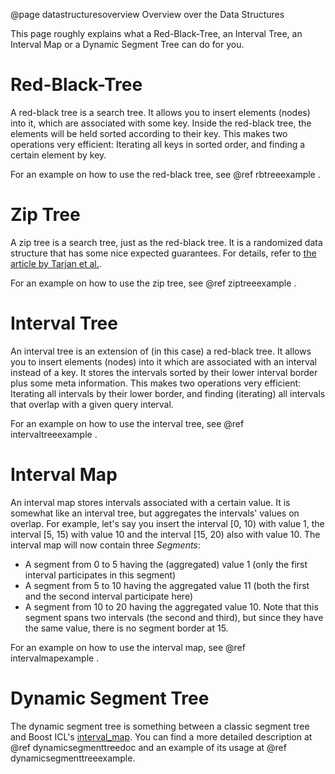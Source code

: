 @page datastructuresoverview Overview over the Data Structures

This page roughly explains what a Red-Black-Tree, an Interval Tree, an Interval Map or 
a Dynamic Segment Tree can do for you.
 
Red-Black-Tree
==============

A red-black tree is a search tree. It allows you to insert elements (nodes) into it, which are 
associated with some key. Inside the red-black tree, the elements will be held sorted according 
to their key. This makes two operations very efficient: Iterating all keys in sorted order, and 
finding a certain element by key.

For an example on how to use the red-black tree, see @ref rbtreeexample .

Zip Tree
========

A zip tree is a search tree, just as the red-black tree. It is a randomized data structure
that has some nice expected guarantees. For details, refer to
[the article by Tarjan et al.](https://arxiv.org/abs/1806.06726).

For an example on how to use the zip tree, see @ref ziptreeexample .

Interval Tree
=============

An interval tree is an extension of (in this case) a red-black tree. It allows you to insert 
elements (nodes) into it which are associated with an interval instead of a key. It stores the intervals sorted by
their lower interval border plus some meta information. This makes two operations very 
efficient: Iterating all intervals by their lower border, and finding (iterating) all intervals 
that overlap with a given query interval.
 
For an example on how to use the interval tree, see @ref intervaltreeexample .

Interval Map
============

An interval map stores intervals associated with a certain value. It is somewhat like an interval 
tree, but aggregates the intervals' values on overlap. For example, let's say you insert the 
interval [0, 10) with value 1, the interval [5, 15) with value 10 and the interval [15, 20) also 
with value 10. The interval map will now contain three *Segments*: 

* A segment from 0 to 5 having the (aggregated) value 1 (only the first 
interval participates in this segment)
* A segment from 5 to 10 having the aggregated value 11 (both the first and the second interval
participate here)
* A segment from 10 to 20 having the aggregated value 10. Note that this segment spans two 
intervals (the second and third), but since they have the same value, there is no segment border 
at 15.

For an example on how to use the interval map, see @ref intervalmapexample .

Dynamic Segment Tree
====================

The dynamic segment tree is something between a classic segment tree and Boost ICL's 
[interval_map](http://www.boost.org/doc/libs/1_66_0/libs/icl/doc/html/index.html#boost_icl.introduction.definition_and_basic_example). 
You can find a more detailed description at @ref dynamicsegmenttreedoc and an example of its usage 
at @ref dynamicsegmenttreeexample.